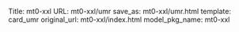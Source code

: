 Title: mt0-xxl
URL: mt0-xxl/umr
save_as: mt0-xxl/umr.html
template: card_umr
original_url: mt0-xxl/index.html
model_pkg_name: mt0-xxl

